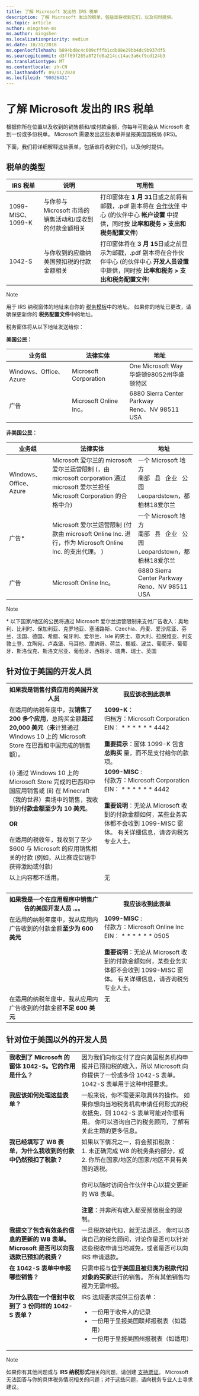 ```yaml
---
title: 了解 Microsoft 发出的 IRS 税单
description: 了解 Microsoft 发出的税单，包括谁将收到它们，以及何时提供。
ms.topic: article
author: mingshen-ms
ms.author: mingshen
ms.localizationpriority: medium
ms.date: 10/31/2018
ms.openlocfilehash: b894bd8c4c609cfffb1cdb88e29bb4dc9b937df5
ms.sourcegitcommit: d3ff69f285a872fd0a214cc14ac3a6cf9cd124b3
ms.translationtype: MT
ms.contentlocale: zh-CN
ms.lasthandoff: 09/11/2020
ms.locfileid: "90026431"
---
```

# <a name="understand-irs-tax-forms-issued-by-microsoft"></a>了解 Microsoft 发出的 IRS 税单

根据你所在位置以及收到的销售额和/或付款金额，你每年可能会从 Microsoft 收到一份或多份税单。 Microsoft 需要发出这些表单并呈报美国国税局 (IRS)。

下面，我们将详细解释这些表单，包括谁将收到它们，以及何时提供。

## <a name="types-of-tax-forms"></a>税单的类型

| IRS 税单 | 说明 | 可用性 |
|--------------|-------------|--------------|
|1099-MISC、1099-K | 与你参与 Microsoft 市场的销售活动和/或收到的付款金额相关 | 打印窗体在 **1 月 31**日或之前将有邮戳，.pdf 副本将在 [合作伙伴](https://partner.microsoft.com/dashboard) 中心 (的伙伴中心 **帐户设置** 中提供，同时按 **比率和税务 > 支出和税务配置文件**)  |
|1042-S | 与你收到的应缴纳美国预扣税的付款金额相关 | 打印窗体将在 **3 月 15**日或之前显示为邮戳，.pdf 副本将在合作伙伴中心 (的伙伴中心 **开发人员设置** 中提供，同时按 **比率和税务 > 支出和税务配置文件**)   |

> [!NOTE]
> 用于 IRS 纳税窗体的地址来自你的 [税务模板](marketplace-payout-account-setup.md)中的地址。 如果你的地址已更改，请确保更新你的 **税务配置文件**中的地址。

税务窗体将从以下地址发送给你：

**美国公民：**

| 业务组         | 法律实体          | 地址                                          |
|------------------------|-----------------------|--------------------------------------------------|
| Windows、Office、Azure | Microsoft Corporation | One Microsoft Way<br>华盛顿98052州华盛顿特区       |
| 广告            | Microsoft Online Inc。 | 6880 Sierra Center Parkway<br>Reno、NV 98511 USA |

**非美国公民：**

| 业务组         | 法律实体          | 地址                                          |
|------------------------|-----------------------|--------------------------------------------------|
| Windows、Office、Azure | Microsoft 爱尔兰的 microsoft 爱尔兰运营限制 (，由 microsoft corporation 通过 microsoft 爱尔兰担任 Microsoft Corporation 的合格中介)  | 一个 Microsoft 地方<br>南部 &nbsp; 县 &nbsp; 企业 &nbsp; 公园<br>Leopardstown，都柏林18爱尔兰|
| 广告\*          | Microsoft 爱尔兰运营限制 (付款由 microsoft Online Inc. 进行，作为 Microsoft Online Inc. 的支出代理。 )  | 一个 Microsoft 地方<br>南部 &nbsp; 县 &nbsp; 企业 &nbsp; 公园<br>Leopardstown，都柏林18爱尔兰 |
| 广告            | Microsoft Online Inc。 | 6880 Sierra Center Parkway<br>Reno、NV 98511 USA |

>[!NOTE]
> \* 以下国家/地区的公民将通过 Microsoft 爱尔兰运营限制来支付广告收入：奥地利、比利时、保加利亚、克罗地亚、塞浦路斯、Czechia、丹麦、爱沙尼亚、芬兰、法国、德国、希腊、匈牙利、爱尔兰、Isle 的男士、意大利、拉脱维亚、列支敦士登、立陶宛、卢森堡、马耳他、摩纳哥、荷兰、挪威、波兰、葡萄牙、葡萄牙、斯洛伐克、斯洛文尼亚、葡萄牙、西班牙、瑞典、瑞士、英国

## <a name="for-developers-located-in-the-united-states"></a>针对位于美国的开发人员

<table>
  <tr>
     <th>如果我是销售付费应用的美国开发人员 </th>
     <th> 我应该收到此表单</th>
  </tr>
  <tr> 
     <td valign="top">在适用的纳税年度中，我<b>销售了 200 多个应用</b>，总购买金额<b>超过 20,000 美元</b>（<b>未</b>计算通过 Windows 10 上的 Microsoft Store 在巴西和中国完成的销售额）。</td>
    <td valign="top"><b>1099-K</b>：<br>归档方：Microsoft Corporation<br>EIN： * * * * * * 4442<br><br><b>重要提示</b>：窗体 1099-K 包含 <b>总购买</b> 量，而不是支付给你的款项。</td>
  </tr>
  <tr> 
     <td valign="top">(i) 通过 Windows 10 上的 Microsoft Store 完成的巴西和中国应用销售或 (ii) 在 Minecraft（我的世界）卖场中的销售，我收到的<b>付款金额至少为 10 美元</b>。<br>
<br>
<b>OR</b><br>
<br>
在适用的税收年，我收到了至少 $600 与 Microsoft 的应用销售相关的付款 (例如，从比赛或促销中获得激励或付款) </td>
    <td valign="top"><b>1099-MISC</b> :<br>付款方：Microsoft Corporation<br>EIN： * * * * * * 4442<br><br><b>重要说明</b>：无论从 Microsoft 收到的付款金额如何，某些业务实体都不会收到 1099-MISC 窗体。  有关详细信息，请咨询税务专业人士。</td>
  </tr>
  <tr>
    <td valign="top">以上内容都不适用。</td>
    <td valign="top">无</td>
  </tr>
  <tr>
    <td valign="top">&nbsp;</td>
    <td valign="top">&nbsp;</td>
  </tr>
  <tr>
     <th>如果我是一个在应用程序中销售广告的美国开发人员 .。。 </th>
     <th> 我应该收到此表单</th>
  </tr>
  <tr> 
     <td valign="top">在适用的纳税年度中，我从应用内广告收到的付款金额<b>至少为 600 美元</b></td>
    <td valign="top"><b>1099-MISC</b> :<br>付款方：Microsoft Online Inc<br>EIN： * * * * * * 0505<br><br><b>重要说明</b>：无论从 Microsoft 收到的付款金额如何，某些业务实体都不会收到 1099-MISC 窗体。  有关详细信息，请咨询税务专业人士。</td>
  </tr>
  <tr> 
     <td valign="top">在适用的纳税年度中，我从应用内广告收到的付款金额<b>不足 600 美元</b></td>
     <td valign="top">无</td>
  </tr>
</table>


## <a name="for-developers-located-outside-of-the-united-states"></a>针对位于美国以外的开发人员

<table>
  <tr>
    <td valign="top"><b>我收到了 Microsoft 的窗体 1042-S。它的作用是什么？</b></td>
    <td valign="top">因为我们向你支付了应向美国税务机构申报并已预扣税的收入，所以 Microsoft 向你提供了一份或多份 1042-S 表单。  1042-S 表单用于这种申报要求。</td>
  </tr>
  <tr>
    <td valign="top"><b>我应该如何处理这些表单？</b></td>
    <td valign="top">一般来说，你不需要采取具体的操作。 如果你想向当地税务机构申请任何形式的税收抵免，则 1042-S 表单可能对你很有用。  你可以咨询自己的税务顾问，了解有关此主题的更多信息。</td>
  </tr>
  <tr>
    <td valign="top"><b>我已经填写了 W8 表单，为什么我收到的付款中仍然预扣了税款？</b></td>
    <td valign="top">如果以下情况之一，将会预扣税款：<br>
     1. 未正确完成 W8 的税务条约部分，或<br>
     2. 你所在国家/地区的国家/地区不具有美国的退税。<br><br>你可以随时访问合作伙伴中心以提交更新的 W8 表单。<br><br><b>注意</b>：并非所有收入都受预缴税金的限制。</td>
  </tr>
  <tr>
    <td valign="top"><b>我提交了包含有效条约信息的更新的 W8 表单。Microsoft 是否可以向我退款已预扣的税费？</b></td>
    <td valign="top">一旦税款被代扣，就无法退还。 你可以咨询自己的税务顾问，讨论你是否可以针对这些税收申请当地减免，或者是否可以向 IRS 申请退款。</td>
  </tr>
  <tr>
    <td valign="top"><b>在 1042-S 表单中申报哪些销售？</b></td>
    <td valign="top">只需申报与<b>位于美国且被归类为税款代扣对象的买家</b>进行的销售。  所有其他销售均视为无需申报。</td>
  </tr>
  <tr>
    <td valign="top"><b>为什么我在一个信封中收到了 3 份同样的 1042-S 表单？</b></td>
    <td valign="top">IRS 法规要求提供三份表单：
<ul>
<li>一份用于收件人的记录</li>
<li>一份用于呈报美国联邦报税表（如适用）</li>
<li>一份用于呈报美国州报税表（如适用）</li>
</ul></td>
  </tr>
</table>

> [!NOTE]
> 如果你有其他问题或与 **IRS 纳税形式**相关的问题，请创建 [支持票证](https://developer.microsoft.com/windows/support)。 Microsoft 无法回答与你的具体税务情况相关的问题；对于这些问题，请向税务专业人士寻求建议。
